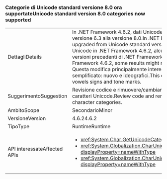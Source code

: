 ### <a name="unicode-standard-version-80-categories-now-supported"></a><span data-ttu-id="fdafb-101">Categorie di Unicode standard versione 8.0 ora supportate</span><span class="sxs-lookup"><span data-stu-id="fdafb-101">Unicode standard version 8.0 categories now supported</span></span>

|   |   |
|---|---|
|<span data-ttu-id="fdafb-102">Dettagli</span><span class="sxs-lookup"><span data-stu-id="fdafb-102">Details</span></span>|<span data-ttu-id="fdafb-103">In .NET Framework 4.6.2, dati Unicode in framework sono stati aggiornati da Unicode standard versione 6.3 alla versione 8.0.</span><span class="sxs-lookup"><span data-stu-id="fdafb-103">In .NET Framework 4.6.2, Unicode data in the framework has been upgraded from Unicode standard version 6.3 to version 8.0.</span></span>  <span data-ttu-id="fdafb-104">La richiesta di categoria di caratteri Unicode in .NET Framework 4.6.2, alcuni risultati potrebbero non corrispondere i risultati in versioni precedenti di .NET Framework.</span><span class="sxs-lookup"><span data-stu-id="fdafb-104">When requesting Unicode character category in .NET Framework 4.6.2, some results might not match the results in previous .NET Framework versions.</span></span>  <span data-ttu-id="fdafb-105">Questa modifica principalmente interessa sillabe carattere e segni di vocali carattere Tai lue semplificato: nuovo e ideografici.</span><span class="sxs-lookup"><span data-stu-id="fdafb-105">This change mostly affects Cherokee syllables and New Tai Lue vowels signs and tone marks.</span></span>|
|<span data-ttu-id="fdafb-106">Suggerimento</span><span class="sxs-lookup"><span data-stu-id="fdafb-106">Suggestion</span></span>|<span data-ttu-id="fdafb-107">Revisione codice e rimuovere/cambiare la logica che varia in base a livello di codice le categorie di caratteri Unicode.</span><span class="sxs-lookup"><span data-stu-id="fdafb-107">Review code and remove/change logic that depends on hard-coded Unicode character categories.</span></span>|
|<span data-ttu-id="fdafb-108">Ambito</span><span class="sxs-lookup"><span data-stu-id="fdafb-108">Scope</span></span>|<span data-ttu-id="fdafb-109">Secondario</span><span class="sxs-lookup"><span data-stu-id="fdafb-109">Minor</span></span>|
|<span data-ttu-id="fdafb-110">Versione</span><span class="sxs-lookup"><span data-stu-id="fdafb-110">Version</span></span>|<span data-ttu-id="fdafb-111">4.6.2</span><span class="sxs-lookup"><span data-stu-id="fdafb-111">4.6.2</span></span>|
|<span data-ttu-id="fdafb-112">Tipo</span><span class="sxs-lookup"><span data-stu-id="fdafb-112">Type</span></span>|<span data-ttu-id="fdafb-113">Runtime</span><span class="sxs-lookup"><span data-stu-id="fdafb-113">Runtime</span></span>|
|<span data-ttu-id="fdafb-114">API interessate</span><span class="sxs-lookup"><span data-stu-id="fdafb-114">Affected APIs</span></span>|<ul><li><xref:System.Char.GetUnicodeCategory(System.Char)?displayProperty=nameWithType></li><li><xref:System.Globalization.CharUnicodeInfo.GetUnicodeCategory(System.Char)?displayProperty=nameWithType></li><li><xref:System.Globalization.CharUnicodeInfo.GetUnicodeCategory(System.String,System.Int32)?displayProperty=nameWithType></li></ul>|

